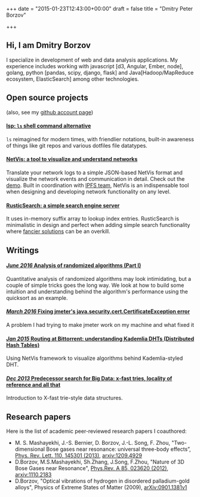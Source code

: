+++
date = "2015-01-23T12:43:00+00:00"
draft = false
title = "Dmitry Peter Borzov"

+++
## Hi, I am Dmitry Borzov

I specialize in development of web and data analysis applications. My experience includes working with javascript [d3, Angular, Ember, node], golang, python [pandas, scipy, django, flask] and Java[Hadoop/MapReduce ecosystem, ElasticSearch] among other technologies.

## Open source projects

(also, see my [github account page](https://github.com/dborzov))

#### [**lsp**: `ls` shell command alternative](https://github.com/dborzov/lsp)

`ls`  reimagined for modern times, with friendlier notations, built-in awareness of things like git repos and various dotfiles file datatypes.  

#### [**NetVis**: a tool to visualize and understand networks](https://github.com/dborzov/netvis)

 Translate your network logs to a simple JSON-based NetVis format and visualize the network events and communication in detail. Check out the [demo](http://www.borzov.ca/netvis/). Built in coordination with [IPFS team](http://ipfs.io/), NetVis is an indispensable tool when designing and developing network functionality on any level.

#### [**RusticSearch**: a simple search engine server](https://github.com/dborzov/rusticsearch)

 It uses in-memory suffix array to lookup index entries. RusticSearch is minimalistic in design and perfect when adding simple search functionality where [fancier solutions](http://www.elasticsearch.org/) can be an overkill.

## Writings


#### [*June 2016* Analysis of randomized algorithms (Part I)](/posts/quicksort/)

Quantitative analysis of randomized algorithms may look intimidating, but a couple of simple tricks goes the long way. We look at how to build some intuition and understanding behind the algorithm's performance using the quicksort as an example.

#### [*March 2016* Fixing jmeter's java.security.cert.CertificateException error](/posts/jmeter)

A problem I had trying to make jmeter work on my machine and what fixed it

#### [*Jan 2015* Routing at Bittorrent: understanding Kademlia DHTs (Distributed Hash Tables)](/posts/kademlia/)

Using NetVis framework to visualize algorithms behind Kademlia-styled DHT.


#### [*Dec 2013* Predecessor search for Big Data: x-fast tries, locality of reference and all that](/posts/xfast/)

Introduction to X-fast trie-style data structures.


## Research papers
Here is the list of academic peer-reviewed research papers I coauthored:

- M. S. Mashayekhi, J.-S. Bernier, D. Borzov, J.-L. Song, F. Zhou, "Two-dimensional Bose gases near resonance: universal three-body effects”, [Phys. Rev. Lett. 110, 145301 (2013)](http://prl.aps.org/abstract/PRL/v110/i14/e145301), [arxiv:1209.4929](http://arxiv.org/abs/1209.4929)
- D.Borzov, M.S.Mashayekhi, Sh.Zhang, J.Song, F.Zhou, "Nature of 3D Bose Gases near Resonance", [Phys.Rev. A 85, 023620 (2012)](http://pra.aps.org/abstract/PRA/v85/i2/e023620), [arxiv:1110.2183](http://arxiv.org/abs/1110.2183)
- D.Borzov, "Optical vibrations of hydrogen in disordered palladium-gold alloys", Physics of Extreme States of Matter (2009), [arXiv:0901.1381v1](http://arxiv.org/abs/0901.1381)
